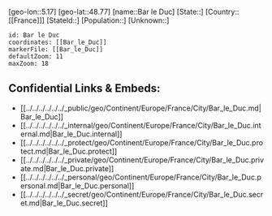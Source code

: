 ﻿---
location: [48.77,5.17]
mapzoom: [7,12] 
mapmarker: city 
type: City
tags:
- geo/City


SpocWebEntityId: 29014
isDeleted: false
confidential: public

---
[geo-lon::5.17]
[geo-lat::48.77]
[name::Bar le Duc]
[State::]
[Country::[[France]]]
[StateId::]
[Population::]
[Unknown::]


```leaflet
id: Bar le Duc
coordinates: [[Bar_le_Duc]]
markerFile: [[Bar_le_Duc]]
defaultZoom: 11 
maxZoom: 18
```


## Confidential Links & Embeds: 
- [[../../../../../../_public/geo/Continent/Europe/France/City/Bar_le_Duc.md|Bar_le_Duc]] 
- [[../../../../../../_internal/geo/Continent/Europe/France/City/Bar_le_Duc.internal.md|Bar_le_Duc.internal]] 
- [[../../../../../../_protect/geo/Continent/Europe/France/City/Bar_le_Duc.protect.md|Bar_le_Duc.protect]] 
- [[../../../../../../_private/geo/Continent/Europe/France/City/Bar_le_Duc.private.md|Bar_le_Duc.private]] 
- [[../../../../../../_personal/geo/Continent/Europe/France/City/Bar_le_Duc.personal.md|Bar_le_Duc.personal]] 
- [[../../../../../../_secret/geo/Continent/Europe/France/City/Bar_le_Duc.secret.md|Bar_le_Duc.secret]] 
